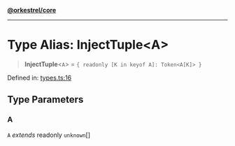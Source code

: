 [**@orkestrel/core**](../index.md)

***

# Type Alias: InjectTuple\<A\>

> **InjectTuple**\<`A`\> = `{ readonly [K in keyof A]: Token<A[K]> }`

Defined in: [types.ts:16](https://github.com/orkestrel/core/blob/240d6e1612057b96fd3fc03e1415fe3917a0f212/src/types.ts#L16)

## Type Parameters

### A

`A` *extends* readonly `unknown`[]
